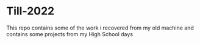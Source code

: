 # Till-2022
This repo contains some of the work i recovered from my old machine and contains some projects from my High School days

